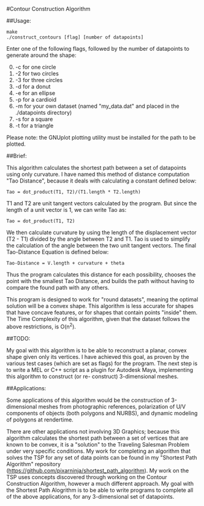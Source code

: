 #Contour Construction Algorithm

##Usage:

```
make
./construct_contours [flag] [number of datapoints]
```
Enter one of the following flags, followed by the number of datapoints
to generate around the shape:

0. -c for one circle
0. -2 for two circles
0. -3 for three circles
0. -d for a donut
0. -e for an ellipse
0. -p for a cardioid
0. -m for your own dataset (named \"my_data.dat\" and placed in the ./datapoints directory)
0. -s for a square
0. -t for a triangle

Please note: the GNUplot plotting utility must be installed for the path to be plotted.

##Brief:

This algorithm calculates the shortest path between a set of datapoints
using only curvature. I have named this method of distance computation
"Tao Distance", because it deals with calculating a constant defined
below:
```
Tao = dot_product(T1, T2)/(T1.length * T2.length)
```
T1 and T2 are unit tangent vectors calculated by the program. But since
the length of a unit vector is 1, we can write Tao as:
```
Tao = dot_product(T1, T2)
```
We then calculate curvature by using the length of the displacement
vector (T2 - T1) divided by the angle between T2 and T1. Tao
is used to simplify the calculation of the angle between the two unit
tangent vectors. The final Tao-Distance Equation is defined below:
```
Tao-Distance = V.length + curvature + theta
```
Thus the program calculates this distance for each possibility,
chooses the point with the smallest Tao Distance, and builds the
path without having to compare the found path with any others.

This program is designed to work for "round datasets", meaning the
optimal solution will be a convex shape. This algorithm is less
accurate for shapes that have concave features, or for shapes that
contain points "inside" them.
The Time Complexity of this algorithm,
given that the dataset follows the above restrictions,
is O(n<sup>2</sup>).

##TODO:

My goal with this algorithm is to be able to reconstruct a planar, convex
shape given only its vertices. I have achieved this goal, as proven
by the various test cases (which are set as flags) for the program.
The next step is to write a MEL or C++ script as a plugin for
Autodesk Maya, implementing this algorithm to construct (or re-
construct) 3-dimensional meshes.

##Applications:

Some applications of this algorithm would be
the construction of 3-dimensional meshes from photographic references,
polarization of U/V components of objects (both polygons and NURBS),
and dynamic modeling of polygons at rendertime.

There are other applications not involving 3D Graphics;
because this algorithm calculates the shortest path between a set of
vertices that are known to be convex, it is a "solution"
to the Traveling Salesman Problem under very specific conditions.
My work for completing an algorithm that solves the TSP for
any set of data points can be found in my "Shortest Path
Algorithm" repository (https://github.com/pixarninja/shortest_path_algorithm).
My work on the TSP uses concepts discovered through working on
the Contour Construction Algorithm, however a much different approach. My goal
with the Shortest Path Alogrithm is to be able to write
programs to complete all of the above applications, for any
3-dimensional set of datapoints.
